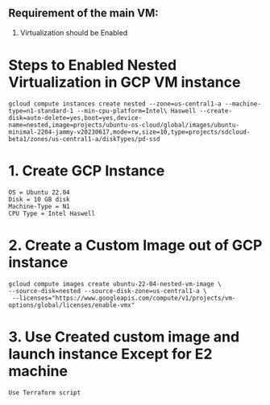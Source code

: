## Requirement of the main VM:

1. Virtualization should be Enabled

# Steps to Enabled Nested Virtualization in GCP VM instance
```
gcloud compute instances create nested --zone=us-central1-a --machine-type=n1-standard-1 --min-cpu-platform=Intel\ Haswell --create-disk=auto-delete=yes,boot=yes,device-name=nested,image=projects/ubuntu-os-cloud/global/images/ubuntu-minimal-2204-jammy-v20230617,mode=rw,size=10,type=projects/sdcloud-beta1/zones/us-central1-a/diskTypes/pd-ssd
```
# 1. Create GCP Instance
```
OS = Ubuntu 22.04
Disk = 10 GB disk
Machine-Type = N1
CPU Type = Intel Haswell
```
# 2. Create a Custom Image out of GCP instance
```
gcloud compute images create ubuntu-22-04-nested-vm-image \
--source-disk=nested --source-disk-zone=us-central1-a \
 --licenses="https://www.googleapis.com/compute/v1/projects/vm-options/global/licenses/enable-vmx"
```

# 3. Use Created custom image and launch instance Except for E2 machine 
```
Use Terraform script
```
